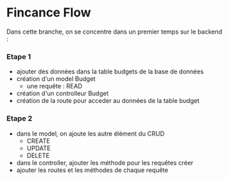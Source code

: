 # Fincance Flow

Dans cette branche, on se concentre dans un premier temps sur le backend :

### Etape 1

- ajouter des données dans la table budgets de la base de données
- création d'un model Budget
  - une requête : READ
- création d'un controlleur Budget
- création de la route pour acceder au données de la table budget

### Etape 2

- dans le model, on ajoute les autre élément du CRUD
  - CREATE
  - UPDATE
  - DELETE
- dans le controller, ajouter les méthode pour les requêtes créer
- ajouter les routes et les méthodes de chaque requête
